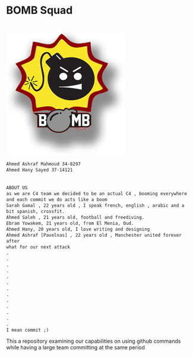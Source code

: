 <h1>BOMB Squad</h1> <br/>
<img align="top" src="c4_logos.png" />

    Ahmed Ashraf Mahmoud 34-8297
    Ahmed Hany Sayed 37-14121


    ABOUT US
    as we are C4 team we decided to be an actual C4 , booming everywhere and each commit we do acts like a boom
    Sarah Gamal , 22 years old , I speak french, english , arabic and a bit spanish, crossfit.
    Ahmed Saleh , 21 years old, football and freediving.
    Ebram Yowakem, 21 years old, from El Menia, Oud.
    Ahmed Hany, 20 years old, I love writing and designing
    Ahmed Ashraf [Pavelnas] , 22 years old , Manchester united forever after
    what for our next attack
    .
    .
    .
    .
    .
    .
    .
    .
    .
    .
    .
    .
    .
    I mean commit ;)




This a repository examining our capabilities on using github commands while having a large team committing at the same period

